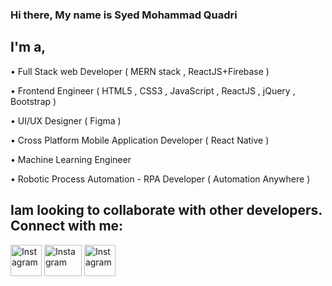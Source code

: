 ### Hi there, My name is Syed Mohammad Quadri


## I'm a,
•  Full Stack web Developer ( MERN stack , ReactJS+Firebase )

• Frontend Engineer ( HTML5 , CSS3 , JavaScript , ReactJS , jQuery , Bootstrap )

• UI/UX Designer ( Figma )

• Cross Platform Mobile Application Developer ( React Native )

• Machine Learning Engineer

• Robotic Process Automation - RPA Developer ( Automation Anywhere )


## Iam looking to collaborate with other developers. Connect with me:
[<img width=50 height=50 alt="Instagram" src="https://user-images.githubusercontent.com/55687431/97783379-4c6e5480-1bbd-11eb-9e4a-f82d88a91f5c.png" />][linkedin]
[<img width=60 height=50 alt="Instagram" src="https://user-images.githubusercontent.com/55687431/97783099-71fa5e80-1bbb-11eb-8f2d-2627c5586e79.jpg" />][instagram]
[<img width=50 height=50 alt="Instagram" src="https://user-images.githubusercontent.com/55687431/97783351-1335e480-1bbd-11eb-9cfb-e0ccc12be64d.png" />][gmail]

<br />

<!-- ### Languages and Tools:
[<img style="align:left" alt="Gmail" src="https://cdn.jsdelivr.net/npm/simple-icons@v3/icons/gmail.svg" />] -->



<br />
<br />

[linkedin]: https://www.linkedin.com/in/syed-mohammad-quadri-396417193/
[instagram]: https://www.instagram.com/i.am_shahbaz/
[gmail]: whitefalconsmq@gmail.com
